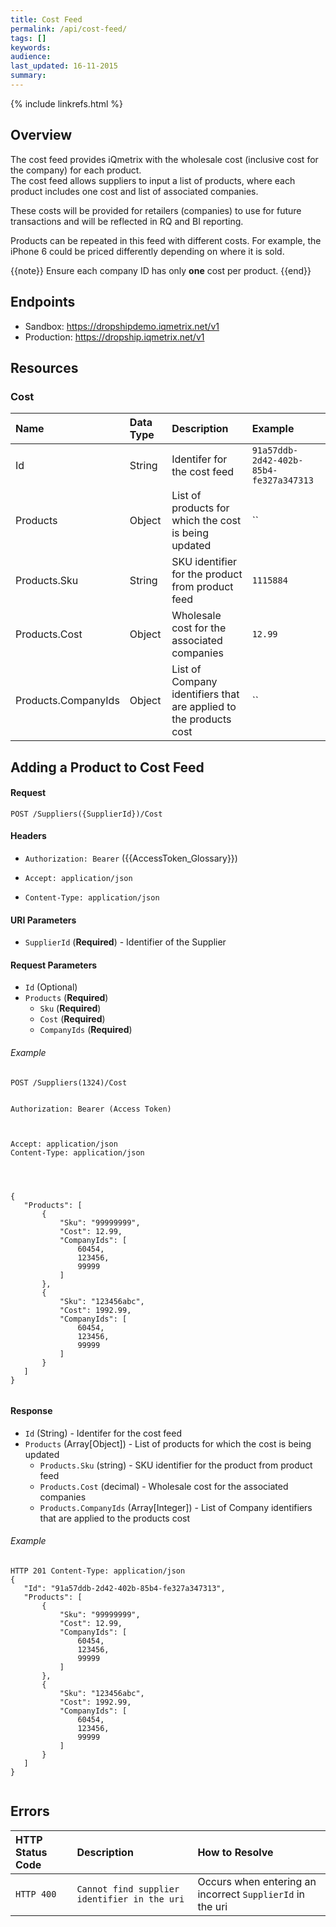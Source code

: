 ```yaml
---
title: Cost Feed
permalink: /api/cost-feed/
tags: []
keywords: 
audience:
last_updated: 16-11-2015
summary:
---
```


{% include linkrefs.html %}



## Overview

The cost feed provides iQmetrix with the wholesale cost (inclusive cost for the company) for each product.  
The cost feed allows suppliers to input a list of products, where each product includes one cost and list of associated companies.

These costs will be provided for retailers (companies) to use for future transactions and will be reflected in RQ and BI reporting. 

Products can be repeated in this feed with different costs. For example, the iPhone 6 could be priced differently depending on where it is sold. 

{{note}} 
Ensure each company ID has only <strong>one</strong> cost per product.
{{end}}






## Endpoints

* Sandbox: https://dropshipdemo.iqmetrix.net/v1
* Production: https://dropship.iqmetrix.net/v1

## Resources





### Cost

| Name  | Data Type | Description | Example |
|:------|:----------|:------------|:--------|
| Id | String | Identifer for the cost feed | `91a57ddb-2d42-402b-85b4-fe327a347313` |
| Products | Object | List of products for which the cost is being updated | `` |
| Products.Sku | String | SKU identifier for the product from product feed | `1115884` |
| Products.Cost | Object | Wholesale cost for the associated companies | `12.99` |
| Products.CompanyIds | Object | List of Company identifiers that are applied to the products cost | `` |
















## Adding a Product to Cost Feed



#### Request

```
POST /Suppliers({SupplierId})/Cost
```

#### Headers


* `Authorization: Bearer` ({{AccessToken_Glossary}})





* `Accept: application/json`
* `Content-Type: application/json`






#### URI Parameters


* `SupplierId` (**Required**) - Identifier of the Supplier





#### Request Parameters

  * `Id` (Optional)
  * `Products` (**Required**)
    * `Sku` (**Required**)
    * `Cost` (**Required**)
    * `CompanyIds` (**Required**)
 



###### Example

```
POST /Suppliers(1324)/Cost


Authorization: Bearer (Access Token)



Accept: application/json
Content-Type: application/json




{
   "Products": [
       {
           "Sku": "99999999",
           "Cost": 12.99,
           "CompanyIds": [
               60454,
               123456,
               99999
           ]    
       },
       {
           "Sku": "123456abc",
           "Cost": 1992.99,
           "CompanyIds": [
               60454,
               123456,
               99999
           ]    
       }
   ]
}


```

#### Response






  * `Id` (String) - Identifer for the cost feed
  * `Products` (Array[Object]) - List of products for which the cost is being updated
    * `Products.Sku` (string) - SKU identifier for the product from product feed
    * `Products.Cost` (decimal) - Wholesale cost for the associated companies
    * `Products.CompanyIds` (Array[Integer]) - List of Company identifiers that are applied to the products cost



###### Example
```
HTTP 201 Content-Type: application/json
{
   "Id": "91a57ddb-2d42-402b-85b4-fe327a347313",
   "Products": [
       {
           "Sku": "99999999",
           "Cost": 12.99,
           "CompanyIds": [
               60454,
               123456,
               99999
           ]
       },
       {
           "Sku": "123456abc",
           "Cost": 1992.99,
           "CompanyIds": [
               60454,
               123456,
               99999
           ]
       }
   ]
}


```













## Errors

| HTTP Status Code | Description | How to Resolve |
|:-----------------|:------------|:---------------|
| `HTTP 400` | `Cannot find supplier identifier in the uri` | Occurs when entering an incorrect `SupplierId` in the uri |


